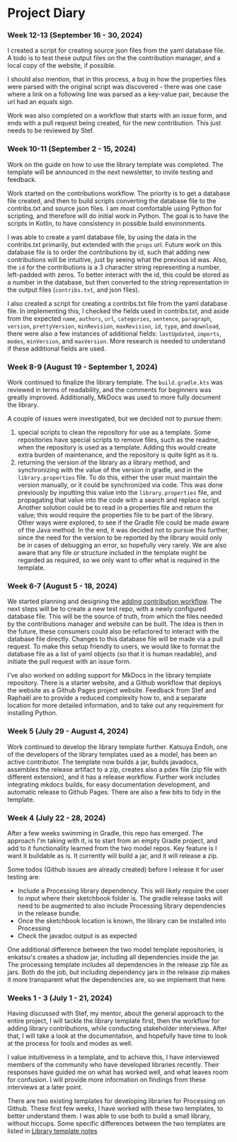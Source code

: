 # Project Diary

### Week 12-13 (September 16 - 30, 2024)

I created a script for creating source json files from the yaml database file. A
todo is to test these output files on the the contribution manager, and a local
copy of the website, if possible.

I should also mention, that in this process, a bug in how the properties files
were parsed with the original script was discovered - there was one case where a 
link on a following line was parsed as a key-value pair, because the url had an 
equals sign.

Work was also completed on a workflow that starts with an issue form, and ends
with a pull request being created, for the new contribution. This just needs to
be reviewed by Stef.


### Week 10-11 (September 2 - 15, 2024)

Work on the guide on how to use the library template was completed. 
The template will be announced in the next newsletter, to invite testing and feedback.

Work started on the contributions workflow. The priority is to get
a database file created, and then to build scripts converting the database
file to the contribs.txt and source json files. I am most comfortable using 
Python for scripting, and therefore will do initial work in Python. The goal is
to have the scripts in Kotlin, to have consistency in possible build environments.

I was able to create a yaml database file, by using the data in the contribs.txt
primarily, but extended with the `props` url. Future work on this database file is
to order the contributions by id, such that adding new contributions will be intuitive,
just by seeing what the previous id was. Also, the `id` for the contributions is a 
3 character string representing a number, left-padded with zeros. To better interact 
with the id, this could be stored as a number in the database, but then converted to 
the string representation in the output files (`contribs.txt`, and json files).

I also created a script for creating a contribs.txt file from the yaml database file.
In implementing this, I checked the fields used in contribs.txt, and aside from the expected
`name`, `authors`, `url`, `categories`, `sentence`, `paragraph`, `version`, `prettyVersion`,
`minRevision`, `maxRevision`, `id`, `type`, and `download`, there were also a few instances 
of additional fields: `lastUpdated`, `imports`, `modes`, `minVersion`, and `maxVersion`. 
More research is needed to understand if these additional fields are used.


### Week 8-9 (August 19 - September 1, 2024)

Work continued to finalize the library template.
The `build.gradle.kts` was reviewed in terms of readability, and the comments for beginners was greatly improved.
Additionally, MkDocs was used to more fully document the library.

A couple of issues were investigated, but we decided not to pursue them:
1. special scripts to clean the repository for use as a template. Some repositories have special scripts to remove 
files, such as the readme, when the repository is used as a template. Adding this would create extra burden of 
maintenance, and the repository is quite light as it is.
2. returning the version of the library as a library method, and synchronizing with the value of the version in 
gradle, and in the `library.properties` file. To do this, either the user must maintain the version manually, or it 
could be synchronized via code. This was done previously by inputting this value into the `library.properties` file,
and propagating that value into the code with a search and replace script. Another solution could be to read in
a properties file and return the value; this would require the properties file to be part of the library. Other
ways were explored, to see if the Gradle file could be made aware of the Java method. In the end, it was decided
not to pursue this further, since the need for the version to be reported by the library would only be in cases of
debugging an error, so hopefully very rarely. We are also aware that any file or structure included in the template
might be regarded as required, so we only want to offer what is required in the template.


### Week 6-7 (August 5 - 18, 2024)

We started planning and designing the [adding contribution workflow](Adding_contribution_workflow_notes.md). 
The next steps will be to create a new test repo, with a newly configured database file. This will be the
source of truth, from which the files needed by the contributions manager
and website can be built. The idea is then in the future, these consumers
could also be refactored to interact with the database file directly. Changes to this database file will 
be made via a pull request. To make
this setup friendly to users, we would like to format the database file as
a list of yaml objects (so that it is human readable), and initiate the
pull request with an issue form.

I've also worked on adding support for MkDocs in the library template repository. There is a starter website, 
and a Github workflow that deploys the website as a Github Pages project website. Feedback from Stef and Raphaël 
are to provide a reduced complexity how to, and a separate location for more detailed information, and to take 
out any requirement for installing Python.


### Week 5 (July 29 - August 4, 2024)

Work continued to develop the library template further. Katsuya Endoh, one of the developers of the library 
templates used as a model, has been an active contributor. The template now builds a jar, builds javadocs, 
assembles the release artifact to a zip, creates also a pdex file (zip file with different extension), and 
it has a release workflow. Further work includes integrating mkdocs builds, for easy documentation 
development, and automatic release to Github Pages. There are also a few bits to tidy in the template.

### Week 4 (July 22 - 28, 2024)

After a few weeks swimming in Gradle, this repo has emerged. The approach I'm 
taking with it, is to start from an empty Gradle project, and add to it functionality
learned from the two model repos. Key feature is I want it buildable as is. It
currently will build a jar, and it will release a zip. 

Some todos (Github issues are already created) before I release it for user testing are:
- Include a Processing library dependency. This will likely require the user to 
input where their sketchbook folder is. The gradle release tasks will need to be
augmented to also include Processing library dependencies in the release bundle.
- Once the sketchbook location is known, the library can be installed into Processing
- Check the javadoc output is as expected

One additional difference between the two model template repositories, is enkatsu's
creates a shadow jar, including all dependencies inside the jar. The processing
template includes all dependencies in the release zip file as jars. Both do the job,
but including dependency jars in the release zip makes it more transparent what 
the dependencies are, so we implement that here.


### Weeks 1 - 3 (July 1 - 21, 2024)

Having discussed with Stef, my mentor, about the general approach to the entire 
project, I will tackle the library template first, then the workflow for adding 
library contributions, while conducting stakeholder interviews. After that, I will
take a look at the documentation, and hopefully have time to look at the process 
for tools and modes as well.

I value intuitiveness in a template, and to achieve this, I have interviewed 
members of the community who have developed libraries recently. Their responses 
have guided me on what has worked well, and what leaves room for confusion. I will 
provide more information on findings from these interviews at a later point.

There are two existing templates for developing libraries for Processing on 
Github. These first few weeks, I have worked with these two templates, to better 
understand them. I was able to use both to build a small library, without hiccups. Some specific 
differences between the two templates are listed in [Library template notes](Library_template_notes.md)